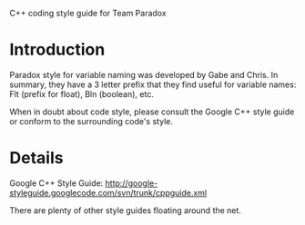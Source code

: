 C++ coding style guide for Team Paradox

# Introduction #

Paradox style for variable naming was developed by Gabe and Chris. In summary, they have a 3 letter prefix that they find useful for variable names: Flt (prefix for float), Bln (boolean), etc.

When in doubt about code style, please consult the Google C++ style guide or conform to the surrounding code's style.


# Details #

Google C++ Style Guide:  http://google-styleguide.googlecode.com/svn/trunk/cppguide.xml

There are plenty of other style guides floating around the net.